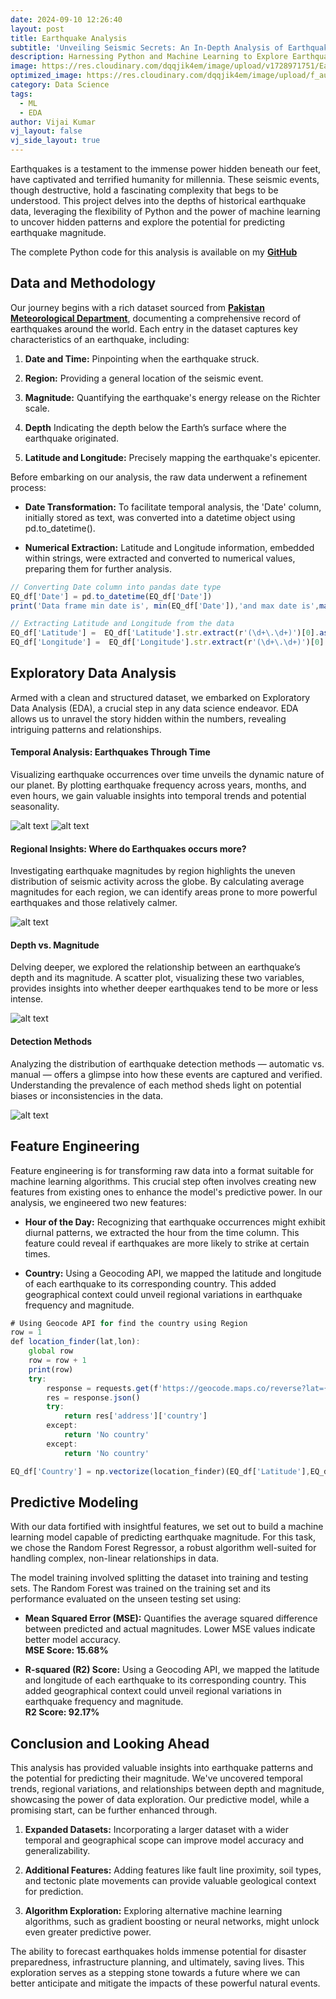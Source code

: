 ```yaml
---
date: 2024-09-10 12:26:40
layout: post
title: Earthquake Analysis
subtitle: 'Unveiling Seismic Secrets: An In-Depth Analysis of Earthquake Data'
description: Harnessing Python and Machine Learning to Explore Earthquake Patterns and Predict Magnitude
image: https://res.cloudinary.com/dqqjik4em/image/upload/v1728971751/Earthquake_cover_image_2.jpg
optimized_image: https://res.cloudinary.com/dqqjik4em/image/upload/f_auto,q_auto/Earthquake_cover_image_2
category: Data Science
tags:
  - ML
  - EDA
author: Vijai Kumar
vj_layout: false
vj_side_layout: true
---
```


Earthquakes is a testament to the immense power hidden beneath our feet, have captivated and terrified humanity for millennia. These seismic events, though destructive, hold a fascinating complexity that begs to be understood. This project delves into the depths of historical earthquake data, leveraging the flexibility of Python and the power of machine learning to uncover hidden patterns and explore the potential for predicting earthquake magnitude.

The complete Python code for this analysis is available on my <b><a href="https://github.com/VijaikumarSVK/Earthquake-Analysis">GitHub</a></b>

## Data and Methodology
Our journey begins with a rich dataset sourced from <b><a href="https://seismic.pmd.gov.pk/">Pakistan Meteorological Department</a></b>, documenting a comprehensive record of earthquakes around the world. Each entry in the dataset captures key characteristics of an earthquake, including:

1. **Date and Time:** Pinpointing when the earthquake struck.

2. **Region:** Providing a general location of the seismic event.

3. **Magnitude:** Quantifying the earthquake's energy release on the Richter scale.

4. **Depth** Indicating the depth below the Earth’s surface where the earthquake originated.

5. **Latitude and Longitude:** Precisely mapping the earthquake's epicenter.

Before embarking on our analysis, the raw data underwent a refinement process:

- **Date Transformation:** To facilitate temporal analysis, the 'Date' column, initially stored as text, was converted into a datetime object using pd.to_datetime().

- **Numerical Extraction:** Latitude and Longitude information, embedded within strings, were extracted and converted to numerical values, preparing them for further analysis.

```js
// Converting Date column into pandas date type
EQ_df['Date'] = pd.to_datetime(EQ_df['Date'])
print('Data frame min date is', min(EQ_df['Date']),'and max date is',max(EQ_df['Date']))

// Extracting Latitude and Longitude from the data
EQ_df['Latitude'] =  EQ_df['Latitude'].str.extract(r'(\d+\.\d+)')[0].astype(float) * EQ_df['Latitude'].str.extract(r'([NS])')[0].map({'N': 1, 'S': -1})
EQ_df['Longitude'] =  EQ_df['Longitude'].str.extract(r'(\d+\.\d+)')[0].astype(float) * EQ_df['Longitude'].str.extract(r'([EW])')[0].map({'E': 1, 'W': -1})

```
## Exploratory Data Analysis

Armed with a clean and structured dataset, we embarked on Exploratory Data Analysis (EDA), a crucial step in any data science endeavor. EDA allows us to unravel the story hidden within the numbers, revealing intriguing patterns and relationships.

#### Temporal Analysis: Earthquakes Through Time
Visualizing earthquake occurrences over time unveils the dynamic nature of our planet. By plotting earthquake frequency across years, months, and even hours, we gain valuable insights into temporal trends and potential seasonality.

![alt text](https://res.cloudinary.com/dqqjik4em/image/upload/v1729006420/Year_wise_EQ.jpg)
![alt text](https://res.cloudinary.com/dqqjik4em/image/upload/v1729006645/Month_wise_EQ.jpg)

#### Regional Insights: Where do Earthquakes occurs more?

Investigating earthquake magnitudes by region highlights the uneven distribution of seismic activity across the globe. By calculating average magnitudes for each region, we can identify areas prone to more powerful earthquakes and those relatively calmer.

![alt text](https://res.cloudinary.com/dqqjik4em/image/upload/v1729007252/Country_wise_EQ.jpg)

#### Depth vs. Magnitude
Delving deeper, we explored the relationship between an earthquake’s depth and its magnitude. A scatter plot, visualizing these two variables, provides insights into whether deeper earthquakes tend to be more or less intense.

![alt text](https://res.cloudinary.com/dqqjik4em/image/upload/v1729008035/Dp_Vs_mag_wise_EQ.jpg)

#### Detection Methods
Analyzing the distribution of earthquake detection methods — automatic vs. manual — offers a glimpse into how these events are captured and verified. Understanding the prevalence of each method sheds light on potential biases or inconsistencies in the data.

![alt text](https://res.cloudinary.com/dqqjik4em/image/upload/v1729008228/Detection_method.jpg)


## Feature Engineering
Feature engineering is for transforming raw data into a format suitable for machine learning algorithms. This crucial step often involves creating new features from existing ones to enhance the model's predictive power. In our analysis, we engineered two new features:

- **Hour of the Day:** Recognizing that earthquake occurrences might exhibit diurnal patterns, we extracted the hour from the time column. This feature could reveal if earthquakes are more likely to strike at certain times.

- **Country:** Using a Geocoding API, we mapped the latitude and longitude of each earthquake to its corresponding country. This added geographical context could unveil regional variations in earthquake frequency and magnitude.

```js
# Using Geocode API for find the country using Region
row = 1
def location_finder(lat,lon):
    global row
    row = row + 1
    print(row)
    try:        
        response = requests.get(f'https://geocode.maps.co/reverse?lat={str(lat)}&lon={str(lon)}&api_key = API_KEY')
        res = response.json()
        try:
            return res['address']['country']
        except:
            return 'No country'
        except:
            return 'No country'

EQ_df['Country'] = np.vectorize(location_finder)(EQ_df['Latitude'],EQ_df['Longitude'])
```

## Predictive Modeling

With our data fortified with insightful features, we set out to build a machine learning model capable of predicting earthquake magnitude. For this task, we chose the Random Forest Regressor, a robust algorithm well-suited for handling complex, non-linear relationships in data.

The model training involved splitting the dataset into training and testing sets. The Random Forest was trained on the training set and its performance evaluated on the unseen testing set using:

- **Mean Squared Error (MSE):** Quantifies the average squared difference between predicted and actual magnitudes. Lower MSE values indicate better model accuracy. <br>
<b>MSE Score: 15.68%</b>

- **R-squared (R2) Score:** Using a Geocoding API, we mapped the latitude and longitude of each earthquake to its corresponding country. This added geographical context could unveil regional variations in earthquake frequency and magnitude.<br>
<b>R2 Score: 92.17%</b>

## Conclusion and Looking Ahead
This analysis has provided valuable insights into earthquake patterns and the potential for predicting their magnitude. We've uncovered temporal trends, regional variations, and relationships between depth and magnitude, showcasing the power of data exploration. Our predictive model, while a promising start, can be further enhanced through.


1. **Expanded Datasets:** Incorporating a larger dataset with a wider temporal and geographical scope can improve model accuracy and generalizability.

2. **Additional Features:** Adding features like fault line proximity, soil types, and tectonic plate movements can provide valuable geological context for prediction.

3. **Algorithm Exploration:** Exploring alternative machine learning algorithms, such as gradient boosting or neural networks, might unlock even greater predictive power.

The ability to forecast earthquakes holds immense potential for disaster preparedness, infrastructure planning, and ultimately, saving lives. This exploration serves as a stepping stone towards a future where we can better anticipate and mitigate the impacts of these powerful natural events.
